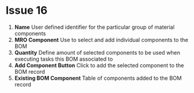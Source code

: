 <!-- dox: 1639186452 -->
# Issue 16

1. **Name** User defined identifier for the particular group of material components
2. **MRO Component** Use to select and add individual components to the BOM
3. **Quantity** Define amount of selected components to be used when executing tasks this BOM associated to
4. **Add Component Button** Click to add the selected component to the BOM record
5. **Existing BOM Component** Table of components added to the BOM record



